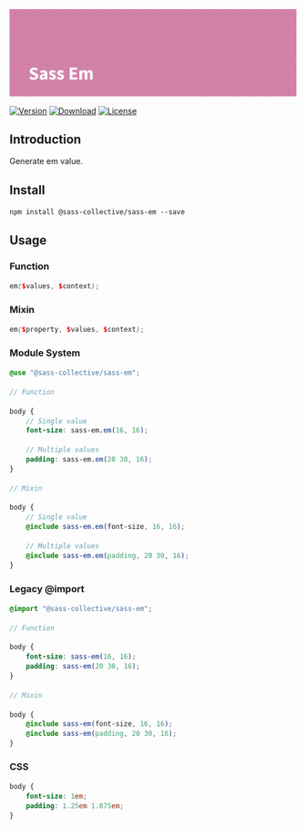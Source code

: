 ![Sass Em](.repo/banner.png)

[![Version](https://flat.badgen.net/npm/v/@sass-collective/sass-em)](https://www.npmjs.com/package/@sass-collective/sass-em)
[![Download](https://flat.badgen.net/npm/dt/@sass-collective/sass-em)](https://www.npmjs.com/package/@sass-collective/sass-em)
[![License](https://flat.badgen.net/npm/license/@sass-collective/sass-em)](https://www.npmjs.com/package/@sass-collective/sass-em)

## Introduction

Generate em value.

## Install

    npm install @sass-collective/sass-em --save

## Usage

### Function

```scss
em($values, $context);
```

### Mixin

```scss
em($property, $values, $context);
```

### Module System

```scss
@use "@sass-collective/sass-em";

// Function

body {
    // Single value
    font-size: sass-em.em(16, 16);
    
    // Multiple values
    padding: sass-em.em(20 30, 16);
}

// Mixin

body {
    // Single value
    @include sass-em.em(font-size, 16, 16);
    
    // Multiple values
    @include sass-em.em(padding, 20 30, 16);
}
```

### Legacy @import

```scss
@import "@sass-collective/sass-em";

// Function

body {
    font-size: sass-em(16, 16);
    padding: sass-em(20 30, 16);
}

// Mixin

body {
    @include sass-em(font-size, 16, 16);
    @include sass-em(padding, 20 30, 16);
}
```

### CSS

```css
body {
    font-size: 1em;
    padding: 1.25em 1.875em;
}
```
